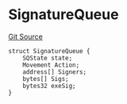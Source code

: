 # SignatureQueue
[Git Source](https://github.com/parseb/willwe/blob/2224ac0edd2345ec0b06622d841db6de03281d90/src/interfaces/IExecution.sol)


```solidity
struct SignatureQueue {
    SQState state;
    Movement Action;
    address[] Signers;
    bytes[] Sigs;
    bytes32 exeSig;
}
```

